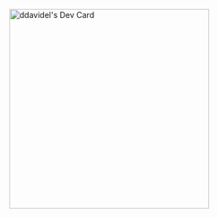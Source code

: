 <a href="https://app.daily.dev/ddavidel"><img src="https://api.daily.dev/devcards/v2/55HYjrV0WvTxkxAowp7b2.png?type=default&r=5lr" width="356" alt="ddavidel's Dev Card"/></a>
